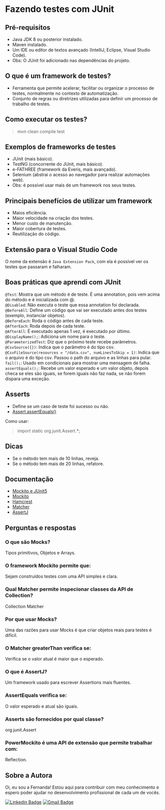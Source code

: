 # Fazendo testes com JUnit
## Pré-requisitos
- Java JDK 8 ou posterior instalado.
- Maven instalado.
- Um IDE ou editor de textos avançado (IntelliJ, Eclipse, Visual Studio Code).
- Obs: O JUnit foi adicionado nas dependências do projeto.

## O que é um framework de testes?
- Ferramenta que permite acelerar, facilitar ou organizar o processo de testes, normalmente no contexto de automatização. 
- Conjunto de regras ou diretrizes utilizadas para definir um processo de trabalho de testes.

## Como executar os testes?
>mvn clean compile test

## Exemplos de frameworks de testes
- JUnit (mais básico).
- TestNG (concorrente do JUnit, mais básico).
- e-FATHREE (framework da Everis, mais avançado).
- Selenium (abstrai o acesso ao navegador para realizar automações web).
- Obs: é possível usar mais de um framework nos seus testes.

## Principais benefícios de utilizar um framework
- Maios eficiência.
- Maior velocidade na criação dos testes.
- Menor custo de manutenção.
- Maior cobertura de testes.
- Reutilização do código.

## Extensão para o Visual Studio Code
O nome da extensão é `Java Extension Pack`, com ela é possível ver os testes que passaram e falharam.

## Boas práticas que aprendi com JUnit
`@Test`:  Mostra que um método é de teste. É uma annotation, pois vem acima do método e é inicializada com @. <br>
`@Disabled`: Não executa o teste que essa annotation foi declarada. <br>
`@BeforeAll`: Define um código que vai ser executado antes dos testes (exemplo, instanciar objetos). <br>
`@BeforeEach`: Roda o código antes de cada teste. <br>
`@AfterEach`: Roda depois de cada teste. <br>
`@AfterAll`: É executado apenas 1 vez, é executado por último. <br>
`@DisplayName();`: Adiciona um nome para o teste. <br>
`@ParameterizedTest`: Diz que o próximo teste recebe parâmetros. <br>
`@CsvSource({})`: Indica que o parâmetro é do tipo csv. <br>
`@CsvFileSource(resources = "/data.csv", numLinesToSkip = 1)`: Indica que o arquivo é do tipo csv. Passou o path do arquivo e as linhas para pular. <br>
`fail();`: Usado em condicionais para mostrar uma mensagem de falha. <br>
`assertEquals();`: Recebe um valor esperado e um valor objeto, depois checa se eles são iguais, se forem iguais não faz nada, se não forem dispara uma exceção.

## Asserts
- Define se um caso de teste foi sucesso ou não.
- [Assert.assertEquals()](https://www.guru99.com/junit-assert.html)

Como usar:
>import static org.junit.Assert.*;

## Dicas
- Se o método tem mais de 10 linhas, reveja.
- Se o método tem mais de 20 linhas, refatore.

## Documentação
- [Mockito e JUnit5](https://www.baeldung.com/mockito-junit-5-extension)
- [Mockito](https://site.mockito.org/)
- [Hamcrest](http://hamcrest.org/)
- [Matcher](https://docs.oracle.com/javase/7/docs/api/java/util/regex/Matcher.html)
- [AssertJ](https://assertj.github.io/doc/)

## Perguntas e respostas
### O que são Mocks?
Tipos primitivos, Objetos e Arrays.

### O framework Mockito permite que:
Sejam construídos testes com uma API simples e clara.

### Qual Matcher permite inspecionar classes da API de Collection?
Collection Matcher

### Por que usar Mocks? 
Uma das razões para usar Mocks é que criar objetos reais para testes é difícil.

### O Matcher greaterThan verifica se:
Verifica se o valor atual é maior que o esperado.

### O que é AssertJ?
Um framework usado para escrever Assertions mais fluentes.

### AssertEquals verifica se:
O valor esperado e atual são iguais.

### Asserts são fornecidos por qual classe?
org.junit.Assert

### PowerMockito é uma API de extensão que permite trabalhar com:
Reflection.

## Sobre a Autora
Oi, eu sou a Fernanda! Estou aqui para contribuir com meu conhecimento e espero poder ajudar no desenvolvimento profissional de cada um de vocês.

[![Linkedin Badge](https://img.shields.io/badge/-Fernanda_Maki_Hirose-blue?style=flat-square&logo=Linkedin&logoColor=white&link=https://www.linkedin.com/in/fernanda-maki-hirose-801117208/)](https://www.linkedin.com/in/fernanda-maki-hirose-801117208/)  [![Gmail Badge](https://img.shields.io/badge/-femahi2020@gmail.com-c14438?style=flat-square&logo=Gmail&logoColor=white&link=mailto:femahi2020@gmail.com)](mailto:femahi2020@gmail.com)
